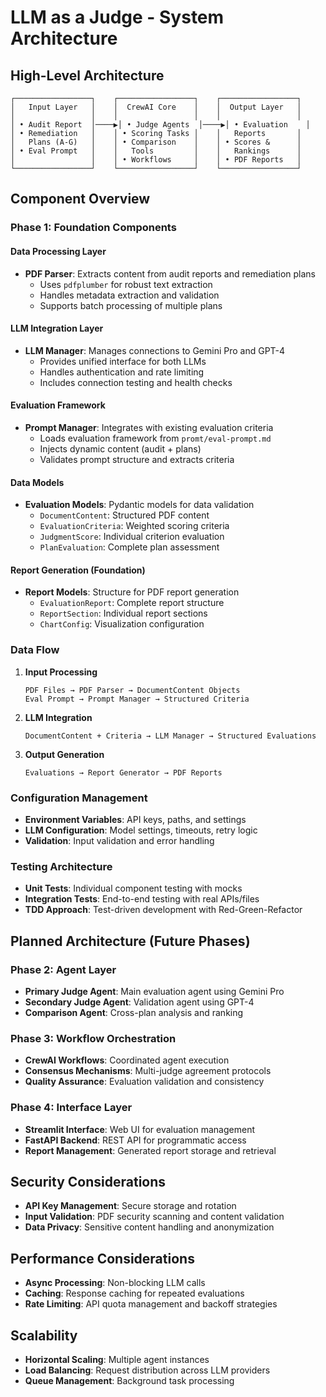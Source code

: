 # LLM as a Judge - System Architecture

## High-Level Architecture
```
┌─────────────────┐    ┌─────────────────┐    ┌─────────────────┐
│   Input Layer   │    │  CrewAI Core    │    │  Output Layer   │
│                 │    │                 │    │                 │
│ • Audit Report  │────▶│ • Judge Agents  │────▶│ • Evaluation    │
│ • Remediation   │    │ • Scoring Tasks │    │   Reports       │
│   Plans (A-G)   │    │ • Comparison    │    │ • Scores &      │
│ • Eval Prompt   │    │   Tools         │    │   Rankings      │
│                 │    │ • Workflows     │    │ • PDF Reports   │
└─────────────────┘    └─────────────────┘    └─────────────────┘
```

## Component Overview

### Phase 1: Foundation Components

#### Data Processing Layer
- **PDF Parser**: Extracts content from audit reports and remediation plans
  - Uses `pdfplumber` for robust text extraction
  - Handles metadata extraction and validation
  - Supports batch processing of multiple plans

#### LLM Integration Layer
- **LLM Manager**: Manages connections to Gemini Pro and GPT-4
  - Provides unified interface for both LLMs
  - Handles authentication and rate limiting
  - Includes connection testing and health checks

#### Evaluation Framework
- **Prompt Manager**: Integrates with existing evaluation criteria
  - Loads evaluation framework from `promt/eval-prompt.md`
  - Injects dynamic content (audit + plans)
  - Validates prompt structure and extracts criteria

#### Data Models
- **Evaluation Models**: Pydantic models for data validation
  - `DocumentContent`: Structured PDF content
  - `EvaluationCriteria`: Weighted scoring criteria
  - `JudgmentScore`: Individual criterion evaluation
  - `PlanEvaluation`: Complete plan assessment

#### Report Generation (Foundation)
- **Report Models**: Structure for PDF report generation
  - `EvaluationReport`: Complete report structure
  - `ReportSection`: Individual report sections
  - `ChartConfig`: Visualization configuration

### Data Flow

1. **Input Processing**
   ```
   PDF Files → PDF Parser → DocumentContent Objects
   Eval Prompt → Prompt Manager → Structured Criteria
   ```

2. **LLM Integration**
   ```
   DocumentContent + Criteria → LLM Manager → Structured Evaluations
   ```

3. **Output Generation**
   ```
   Evaluations → Report Generator → PDF Reports
   ```

### Configuration Management

- **Environment Variables**: API keys, paths, and settings
- **LLM Configuration**: Model settings, timeouts, retry logic
- **Validation**: Input validation and error handling

### Testing Architecture

- **Unit Tests**: Individual component testing with mocks
- **Integration Tests**: End-to-end testing with real APIs/files
- **TDD Approach**: Test-driven development with Red-Green-Refactor

## Planned Architecture (Future Phases)

### Phase 2: Agent Layer
- **Primary Judge Agent**: Main evaluation agent using Gemini Pro
- **Secondary Judge Agent**: Validation agent using GPT-4
- **Comparison Agent**: Cross-plan analysis and ranking

### Phase 3: Workflow Orchestration
- **CrewAI Workflows**: Coordinated agent execution
- **Consensus Mechanisms**: Multi-judge agreement protocols
- **Quality Assurance**: Evaluation validation and consistency

### Phase 4: Interface Layer
- **Streamlit Interface**: Web UI for evaluation management
- **FastAPI Backend**: REST API for programmatic access
- **Report Management**: Generated report storage and retrieval

## Security Considerations

- **API Key Management**: Secure storage and rotation
- **Input Validation**: PDF security scanning and content validation
- **Data Privacy**: Sensitive content handling and anonymization

## Performance Considerations

- **Async Processing**: Non-blocking LLM calls
- **Caching**: Response caching for repeated evaluations
- **Rate Limiting**: API quota management and backoff strategies

## Scalability

- **Horizontal Scaling**: Multiple agent instances
- **Load Balancing**: Request distribution across LLM providers
- **Queue Management**: Background task processing
